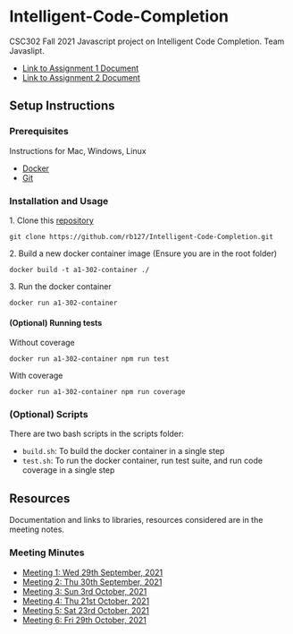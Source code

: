 # Intelligent-Code-Completion
CSC302 Fall 2021 Javascript project on Intelligent Code Completion.
Team Javaslipt.
- [Link to Assignment 1 Document](https://github.com/rb127/Intelligent-Code-Completion/blob/main/A1.md)
- [Link to Assignment 2 Document](https://github.com/rb127/Intelligent-Code-Completion/blob/main/A2.md)

## Setup Instructions

### Prerequisites
Instructions for Mac, Windows, Linux
- [Docker](https://docs.docker.com/get-docker/)
- [Git](https://git-scm.com/book/en/v2/Getting-Started-Installing-Git)

### Installation and Usage
1\. Clone this [repository](https://github.com/rb127/Intelligent-Code-Completion/tree/main)

```
git clone https://github.com/rb127/Intelligent-Code-Completion.git
```


2\. Build a new docker container image (Ensure you are in the root folder)

```
docker build -t a1-302-container ./
```

3\. Run the docker container
```
docker run a1-302-container
```

#### (Optional) Running tests
Without coverage
```
docker run a1-302-container npm run test
```

With coverage
```
docker run a1-302-container npm run coverage
```
### (Optional) Scripts
There are two bash scripts in the scripts folder:
- `build.sh`: To build the docker container in a single step
- `test.sh`: To run the docker container, run test suite, and run code coverage in a single step


## Resources
Documentation and links to libraries, resources considered are in the meeting notes.
### Meeting Minutes
- [Meeting 1: Wed 29th September, 2021](https://docs.google.com/document/d/1dXp0yEnjxPTp3kQefl_CnRdnL33O-jUv8pgA_KJQ2fQ/edit?usp=sharing)
- [Meeting 2: Thu 30th September, 2021](https://docs.google.com/document/d/18jUMXJImyhzzhKwzy0SrU01AEu82CpwTI77-9RHVskw/edit?usp=sharing)
- [Meeting 3: Sun 3rd October, 2021](https://docs.google.com/document/d/1gaOQP0YDE9rDRyqSPSuhMl68wrXjwTOpBjZSgq5URmw/edit?usp=sharing)
- [Meeting 4: Thu 21st October, 2021](https://docs.google.com/document/d/17bgFjYa88fyUErvEHocLtkDPqDFH4f5HkfHGC3tBhgs/edit?usp=sharing)
- [Meeting 5: Sat 23rd October, 2021](https://docs.google.com/document/d/1Z6i59fDntvy03hurxvEiZjc56CSQsSXYMxTVaD4YjjE/edit?usp=sharing)
- [Meeting 6: Fri 29th October, 2021](https://docs.google.com/document/d/1HnSQW0GWYvV1vFqOx1-_qWLVqEipzCK88eVPRSkGyl8/edit?usp=sharing)

